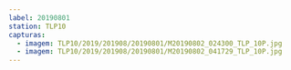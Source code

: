 ```yaml
---
label: 20190801
station: TLP10
capturas:
  - imagem: TLP10/2019/201908/20190801/M20190802_024300_TLP_10P.jpg
  - imagem: TLP10/2019/201908/20190801/M20190802_041729_TLP_10P.jpg
---
```

